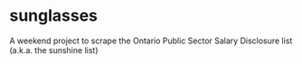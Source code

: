 sunglasses
==========

A weekend project to scrape the Ontario Public Sector Salary Disclosure list (a.k.a. the sunshine list)
